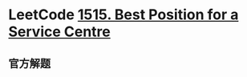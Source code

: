 # LeetCode [1515. Best Position for a Service Centre](https://leetcode.cn/problems/best-position-for-a-service-centre/)



## 官方解题






